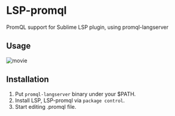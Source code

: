 # LSP-promql
PromQL support for Sublime LSP plugin, using promql-langserver

## Usage
![movie](https://github.com/nevill/LSP-promql/raw/master/screenshots/promql.gif)

## Installation

1. Put `promql-langserver` binary under your $PATH.
1. Install LSP, LSP-promql via `package control`.
1. Start editing .promql file.
